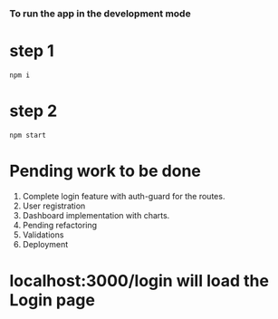 ### To run the app in the development mode

# step 1
`npm i`

# step 2
`npm start`

# Pending work to be done

1. Complete login feature with auth-guard for the routes.
2. User registration
3. Dashboard implementation with charts.
4. Pending refactoring
5. Validations
5. Deployment

# localhost:3000/login will load the Login page











